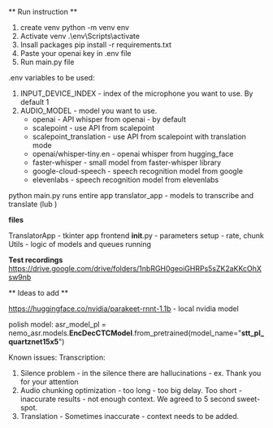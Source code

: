 ** Run instruction **
1. create venv
   python -m venv env
2. Activate venv
   .\env\Scripts\activate
3. Insall packages
pip install -r requirements.txt
4. Paste your openai key in .env file
5. Run main.py file

.env variables to be used:
1. INPUT_DEVICE_INDEX - index of the microphone you want to use. By default 1
2. AUDIO_MODEL - model you want to use.
   - openai - API whisper from openai - by default
   - scalepoint - use API from scalepoint
   - scalepoint_translation - use API from scalepoint with translation mode
   - openai/whisper-tiny.en - openai whisper from hugging_face
   - faster-whisper - small model from faster-whisper library
   - google-cloud-speech - speech recognition model from google
   - elevenlabs - speech recognition model from elevenlabs

python main.py
runs entire app translator_app - models to transcribe and translate
 (lub )

**files**

TranslatorApp - tkinter app frontend
__init__.py - parameters setup - rate, chunk
Utils - logic of models and queues running

**Test recordings**
https://drive.google.com/drive/folders/1nbRGH0geoiGHRPs5sZK2aKKcOhXsw9nb

** Ideas to add **

https://huggingface.co/nvidia/parakeet-rnnt-1.1b - local nvidia model

polish model: asr_model_pl = nemo_asr.models.**EncDecCTCModel**.from_pretrained(model_name="**stt_pl_quartznet15x5**")


Known issues:
   Transcription:
1. Silence problem - in the silence there are hallucinations - ex. Thank you for your attention
2. Audio chunking optimization - too long - too big delay. Too short - inaccurate results - not enough context. We agreed to 5 second sweet-spot.
4. Translation - Sometimes inaccurate - context needs to be added.